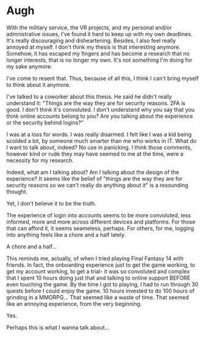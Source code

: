 # Augh

With the military service, the VR projects, and my personal and/or admnistrative issues, I've found it hard to keep up with my own deadlines. It's really discouraging and disheartening. 
Besides, I also feel really annoyed at myself. I don't think my thesis is that interesting anymore. Somehow, it has escaped my fingers and has become a research that no longer interests, that is no longer my own. It's not something I'm doing for my sake anymore.

I've come to resent that. Thus, because of all this, I think I can't bring myself to think about it anymore.

I've talked to a coworker about this thesis. He said he didn't really understand it: "Things are the way they are for security reasons. 2FA is good. I don't think it's convoluted. I don't understand why you say that you think online accounts belong to you? Are you talking about the experience or the security behind logins?"

I was at a loss for words. I was really disarmed. I felt like I was a kid being scolded a bit, by someone much smarter than me who works in IT. What do I want to talk about, indeed? No use in panicking. I think those comments, however kind or rude they may have seemed to me at the time, were a necessity for my research. 

Indeed, what am I talking about? Am I talking about the design of the experience? It seems like the belief of "things are the way they are for security reasons so we can't really do anything about it" is a resounding thought.

Yet, I don't believe it to be the truth.

The experience of login into accounts seems to be more convoluted, less informed, more and more across different devices and platforms. For those that can afford it, it seems seameless, perhaps. For others, for me, logging into anything feels like a chore and a half lately.

A chore and a half...

This reminds me, actually, of when I tried playing Final Fantasy 14 with friends.
In fact, the onboarding experience just to get the game working, to get my account working, to get a trial- it was so convoluted and complex that I spent 10 hours doing just that and talking to online support BEFORE even touching the game. By the time I got to playing, I had to run through 30 quests before I could enjoy the game. 10 hours invested to do 100 hours of grinding in a MMORPG... That seemed like a waste of time. That seemed like an annoying experience, from the very beginning.

Yes.

Perhaps this is what I wanna talk about...
